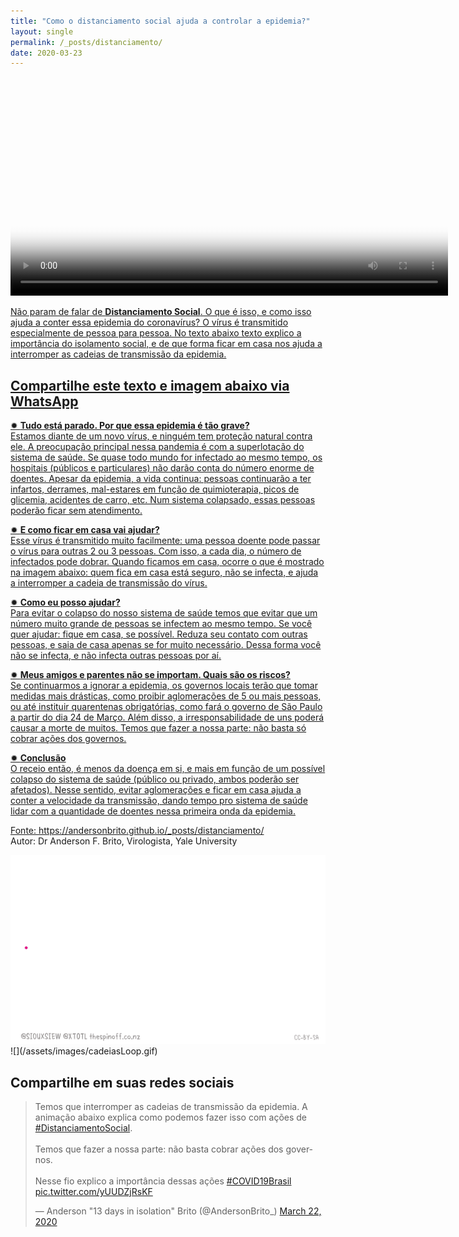```yaml
---
title: "Como o distanciamento social ajuda a controlar a epidemia?"
layout: single
permalink: /_posts/distanciamento/
date: 2020-03-23
---
```


<a href="https://andersonbrito.github.io/_posts/distanciamento/">
<video src="/assets/images/cadeias.mp4" poster="/assets/images/cadeias.png" width="700" controls preload></video>

Não param de falar de **Distanciamento Social**. O que é isso, e como isso ajuda a conter essa epidemia do coronavírus? O vírus é transmitido especialmente de pessoa para pessoa. No texto abaixo texto explico a importância do isolamento social, e de que forma ficar em casa nos ajuda a interromper as cadeias de transmissão da epidemia.


## Compartilhe este texto e imagem abaixo via WhatsApp

✹ **Tudo está parado. Por que essa epidemia é tão grave?**<br />
Estamos diante de um novo vírus, e ninguém tem proteção natural contra ele. A preocupação principal nessa pandemia é com a superlotação do sistema de saúde. Se quase todo mundo for infectado ao mesmo tempo, os hospitais (públicos e particulares) não darão conta do número enorme de doentes. Apesar da epidemia, a vida continua: pessoas continuarão a ter infartos, derrames, mal-estares em função de quimioterapia, picos de glicemia, acidentes de carro, etc. Num sistema colapsado, essas pessoas poderão ficar sem atendimento.

✹ **E como ficar em casa vai ajudar?**<br />
Esse vírus é transmitido muito facilmente: uma pessoa doente pode passar o vírus para outras 2 ou 3 pessoas. Com isso, a cada dia, o número de infectados pode dobrar. Quando ficamos em casa, ocorre o que é mostrado na imagem abaixo: quem fica em casa está seguro, não se infecta, e ajuda a interromper a cadeia de transmissão do vírus.


✹ **Como eu posso ajudar?**<br />
Para evitar o colapso do nosso sistema de saúde temos que evitar que um número muito grande de pessoas se infectem ao mesmo tempo. Se você quer ajudar: fique em casa, se possível. Reduza seu contato com outras pessoas, e saia de casa apenas se for muito necessário. Dessa forma você não se infecta, e não infecta outras pessoas por aí.

✹ **Meus amigos e parentes não se importam. Quais são os riscos?**<br />
Se continuarmos a ignorar a epidemia, os governos locais terão que tomar medidas mais drásticas, como proibir aglomerações de 5 ou mais pessoas, ou até instituir quarentenas obrigatórias, como fará o governo de São Paulo a partir do dia 24 de Março. Além disso, a irresponsabilidade de uns poderá causar a morte de muitos. Temos que fazer a nossa parte: não basta só cobrar ações dos governos.

✹ **Conclusão**<br />
O receio então, é menos da doença em si, e mais em função de um possível colapso do sistema de saúde (público ou privado, ambos poderão ser afetados). Nesse sentido, evitar aglomerações e ficar em casa ajuda a conter a velocidade da transmissão, dando tempo pro sistema de saúde lidar com a quantidade de doentes nessa primeira onda da epidemia.

Fonte: <https://andersonbrito.github.io/_posts/distanciamento/><br>
Autor: Dr Anderson F. Brito, Virologista, Yale University

<img src="/assets/images/cadeiasLoop.gif" width="700">
![](/assets/images/cadeiasLoop.gif)

## Compartilhe em suas redes sociais

<blockquote class="twitter-tweet"><p lang="pt" dir="ltr">Temos que interromper as cadeias de transmissão da epidemia. A animação abaixo explica como podemos fazer isso com ações de <a href="https://twitter.com/hashtag/DistanciamentoSocial?src=hash&amp;ref_src=twsrc%5Etfw">#DistanciamentoSocial</a>.<br><br>Temos que fazer a nossa parte: não basta cobrar ações dos governos.<br><br>Nesse fio explico a importância dessas ações <a href="https://twitter.com/hashtag/COVID19Brasil?src=hash&amp;ref_src=twsrc%5Etfw">#COVID19Brasil</a> <a href="https://t.co/yUUDZjRsKF">pic.twitter.com/yUUDZjRsKF</a></p>&mdash; Anderson &quot;13 days in isolation&quot; Brito (@AndersonBrito_) <a href="https://twitter.com/AndersonBrito_/status/1241767531859369985?ref_src=twsrc%5Etfw">March 22, 2020</a></blockquote> <script async src="https://platform.twitter.com/widgets.js" charset="utf-8"></script>

